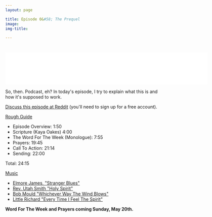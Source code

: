 ```yaml
---
layout: page

title: Episode 0&#58; The Prequel
image:
img-title:

---
```


<iframe style="border: none; margin-top:25px;" src="//html5-player.libsyn.com/embed/destination/id/711462/height/100/width/640/theme/standard-mini/autonext/no/autoplay/no/thumbnail/no/preload/no/no_addthis/no/direction/backward/no-cache/true/" height="100" width="640" scrolling="no"  allowfullscreen webkitallowfullscreen mozallowfullscreen oallowfullscreen msallowfullscreen></iframe>

<p>So, then. Podcast, eh? In today's episode, I try to explain what this is and how it's supposed to work.</p>
<p><a href="https://www.reddit.com/user/sTRANGERjESUS/comments/8k7dgq/stranger_jesus_podcast_episode_0_the_prequel/">Discuss this episode at Reddit</a> (you'll need to sign up for a free account).</p>

<u>Rough Guide</u>
<ul>
	<li>Episode Overview: 1:50</li>
	<li>Scripture (Kaya Oakes) 4:00</li>
	<li>The Word For The Week (Monologue): 7:55</li>
	<li>Prayers: 19:45</li>
	<li>Call To Action: 21:14</li>
	<li>Sending: 22:00</li>
</ul>

Total: 24:15

<u>Music</u>
<ul>
	<li><a href="https://www.youtube.com/watch?v=sI3Zoa-5KMI">Elmore James, "Stranger Blues"</a></li>
	<li><a href="https://www.amazon.com/Slide-Guitar-Gospel-1944-1964-Smith/dp/B000000J8A">Rev. Utah Smith "Holy Spirit"</a></li>
	<li><a href="https://www.amazon.com/Whichever-Way-The-Wind-Blows/dp/B0016UAC24/ref=sr_1_1?s=music&ie=UTF8&qid=1526665108&sr=8-1&keywords=Bob+Mould+%22Whichever+Way+The+Wind+Blows%22">Bob Mould "Whichever Way The Wind Blows"</a></li>
	<li><a href="https://www.amazon.com/Every-Time-I-Feel-Spirit/dp/B003KQQI2A/ref=sr_1_3?ie=UTF8&qid=1526665221&sr=8-3&keywords=Little+Richard+Every+Time+I+Feel+The+Spirit">Little Richard "Every Time I Feel The Spirit"</a></li>
</ul>

<strong>Word For The Week and Prayers coming Sunday, May 20th.</strong>